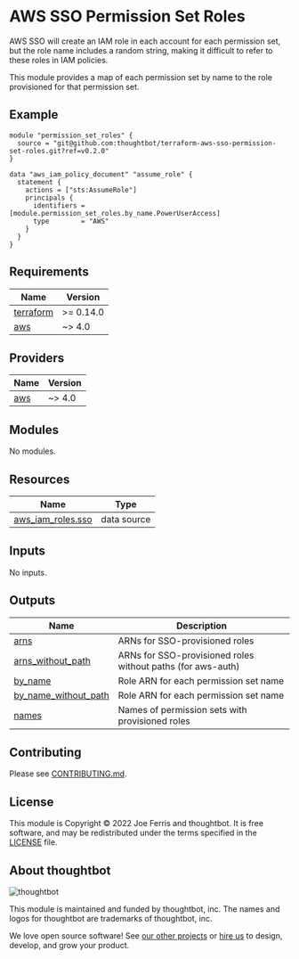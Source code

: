 # AWS SSO Permission Set Roles

AWS SSO will create an IAM role in each account for each permission set, but the
role name includes a random string, making it difficult to refer to these roles
in IAM policies.

This module provides a map of each permission set by name to the role
provisioned for that permission set.

## Example

```
module "permission_set_roles" {
  source = "git@github.com:thoughtbot/terraform-aws-sso-permission-set-roles.git?ref=v0.2.0"
}

data "aws_iam_policy_document" "assume_role" {
  statement {
    actions = ["sts:AssumeRole"]
    principals {
      identifiers = [module.permission_set_roles.by_name.PowerUserAccess]
      type        = "AWS"
    }
  }
}
```

<!-- BEGIN_TF_DOCS -->
## Requirements

| Name | Version |
|------|---------|
| <a name="requirement_terraform"></a> [terraform](#requirement\_terraform) | >= 0.14.0 |
| <a name="requirement_aws"></a> [aws](#requirement\_aws) | ~> 4.0 |

## Providers

| Name | Version |
|------|---------|
| <a name="provider_aws"></a> [aws](#provider\_aws) | ~> 4.0 |

## Modules

No modules.

## Resources

| Name | Type |
|------|------|
| [aws_iam_roles.sso](https://registry.terraform.io/providers/hashicorp/aws/latest/docs/data-sources/iam_roles) | data source |

## Inputs

No inputs.

## Outputs

| Name | Description |
|------|-------------|
| <a name="output_arns"></a> [arns](#output\_arns) | ARNs for SSO-provisioned roles |
| <a name="output_arns_without_path"></a> [arns\_without\_path](#output\_arns\_without\_path) | ARNs for SSO-provisioned roles without paths (for aws-auth) |
| <a name="output_by_name"></a> [by\_name](#output\_by\_name) | Role ARN for each permission set name |
| <a name="output_by_name_without_path"></a> [by\_name\_without\_path](#output\_by\_name\_without\_path) | Role ARN for each permission set name |
| <a name="output_names"></a> [names](#output\_names) | Names of permission sets with provisioned roles |
<!-- END_TF_DOCS -->

## Contributing

Please see [CONTRIBUTING.md](./CONTRIBUTING.md).

## License

This module is Copyright © 2022 Joe Ferris and thoughtbot. It is free
software, and may be redistributed under the terms specified in the [LICENSE]
file.

[LICENSE]: ./LICENSE

About thoughtbot
----------------

![thoughtbot](https://thoughtbot.com/brand_assets/93:44.svg)

This module is maintained and funded by thoughtbot, inc. The names and logos
for thoughtbot are trademarks of thoughtbot, inc.

We love open source software! See [our other projects][community] or [hire
us][hire] to design, develop, and grow your product.

[community]: https://thoughtbot.com/community?utm_source=github
[hire]: https://thoughtbot.com/hire-us?utm_source=github
